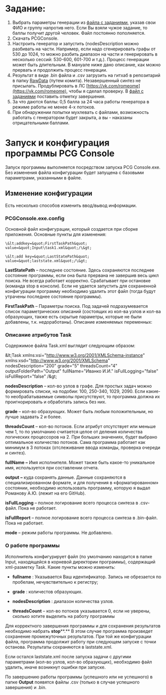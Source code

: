 # Задание:

1. Выбрать параметры генерации из [файла с заданиями](https://docs.google.com/spreadsheets/d/10N8XH53xGTVuzbEtp1AKWbubBUpvprfqvThP8Bm6G_Y/edit?usp=sharing), указав свои ФИО и группу напротив него. Если Вы взяли чужое задание, то баллы получит другой человек. Файл постоянно пополняется.
2. Скачать PCGConsole.
3. Настроить генератор и запустить (nodesDescription можно разбивать на части. Например, если надо сгенерировать графы от 530 до 1024, то можно разбить диапазон на части и генерировать в несколько сессий: 530-600, 601-700 и т.д.). Процесс генерации может быть длительным. В мануале ниже дано описание, как можно прервать и продолжить процесс генерации.
4. Результат в виде .bin файла и .csv загрузить на гитхаб в репозитарий в папку [RawData](https://github.com/RomeoMe5/circulantGraphs/tree/master/PCG_Console/RawData) (путем комита). Незавершенный синтез не присылать. Продублировать в ЛС [https://vk.com/romeome](https://vk.com/romeome), чтобы я сделал проверку. В [файл с заданиями](https://docs.google.com/spreadsheets/d/10N8XH53xGTVuzbEtp1AKWbubBUpvprfqvThP8Bm6G_Y/edit?usp=sharing) поставить отметку завершения.
5. За что даются баллы: 0,5 балла за 24 часа работы генератора в режиме работы не менее 4-х потоков.
6. При обнаружении попытки мухлевать с файлами, возможность работать с генератором будет закрыта, а вы - наказаны отрицательными баллами.
# Запуск и конфигурация программы PCG Console

Запуск программы выполняется посредством запуска PCG Console.exe. Без изменения файла конфигурации будет запущена с базовыми параметрами, указанными в файле.

## Изменение конфигурации

Есть несколько способов изменить ввод/вывод информации.

### PCGConsole.exe.config

Основной файл конфигурации, который создается при сборке приложения. Основные пункты для изменения:

    \&lt;addkey=&quot;FirstTaskPath&quot; value=&quot;Input\task1.xml&quot;/\&gt;

    \&lt;add key=&quot;LastStatePath&quot; value=&quot;laststate.xml&quot;/\&gt;

**LastStatePath** – последнее состояние. Здесь сохраняются последнее состояние программы, если она была прервана не завершив весь цикл поиска. Не всегда работает корректно. Срабатывает при остановке (команда stop в консоли). Если не удается запустить для сохраненной конфигурации программу необходимо удалить этот файл (тогда будут утрачены последнее состояние программы).

**FirstTaskPath** – Параметры поиска. Под задачей подразумевается список параметрических описаний (состоящих из кол-ва узлов и кол-ва образующих, также есть скрытые параметры, которые не были добавлены, т.к. недоработаны). Описание изменяемых переменных:

### Описание атрибутов Task

Содержимое файла Task.xml выглядит следующим образом:

\&lt;Task xmlns:xsi=&quot;http://www.w3.org/2001/XMLSchema-instance&quot; xmlns:xsd=&quot;http://www.w3.org/2001/XMLSchema&quot; nodesDescription=&quot;200&quot; grade=&quot;5&quot; threadsCount=&quot;4&quot; outputFolderPath=&quot;Output&quot; fullName=&quot;Иванко И.И.&quot; isFullLogging=&quot;false&quot; isFullReport=&quot;false&quot; /\&gt;

**nodesDescription** – кол-во узлов в графе. Для простых задач можно формировать списки, на подобии: 100, 250-340, 1029, 2090. Если какие-то необрабатываемые символы присутствуют, то программа должна их проигнорировать и обработать запись без них.

**grade** – кол-во образующих. Может быть любым положительным, но лучше задавать 2 и более.

**threadsCount** – кол-во потоков. Если атрибут отсутствует или меньше чем 1, то по умолчанию считается целое от деления количества логических процессоров на 2. При больших значениях, будет выбрано оптимальное количество потоков. Сама программа работает как минимум в 3 потоках (отслеживание ввода команды, проверка очереди и синтез).

**fullName**  **–** Имя исполнителя. Может также быть какое-то уникальное имя, используется при составлении отчета.

**output**  **–** куда сохранять данные. Данные сохраняются в специализированном формате, и для получения в «форматированном» состоянии, необходимо использовать программу, которую я выдал Романову А.Ю. (лежит на его GitHub).

**isFullLogging** – полное логирование всего процесса синтеза в .csv-файл. Пока не работает.

**isFullReport** – полное логирование всего процесса синтеза в .bin-файл. Пока не работает.

**mode** – режим работы программы. Не добавлено.

### О работе программы

Исполнитель конфигурирует файл (по умолчанию находится в папке Input, находящейся в корневой директории программы), содержащий xml-разметку Task. Какие пункты можно изменить:

- **fullname** : Указывается Ваш идентификатор. Запись не обрезается по пробелам, нечувствительно к регистру;

- **grade** : количестов образующих.

- **nodesDescription** : диапазон количества узлов.

- **threadsCount** – кол-во потоков указывается 0, если не уверены, сколько хотите выделить на работу программы

Для корректного завершения программы и для сохранения результатов необходимо набрать **stop****.** В этом случае программа произведет сохранение промежуточных результатов. При той же конфигурации файла, программа продолжит работу при следующем запуске с точки останова. Результаты сохраняются в laststate.xml.

Если остался laststate.xml после запуска задачи с другими параметрами (кол-во узлов, кол-во образующих), необходимо файл удалить, иначе возникнут ошибки при запуске.

По завершению работы программы (успешного или не успешного) в папке **Output** появятся файлы  .csv (только в случае успешного завершения) и .bin.

